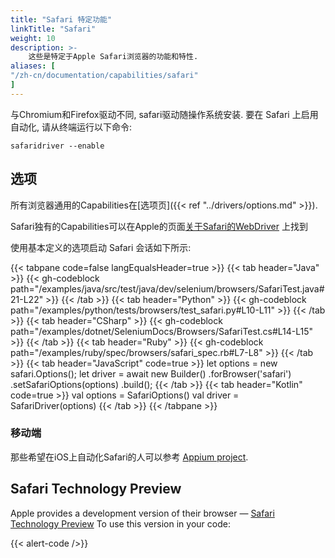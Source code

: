 ```yaml
---
title: "Safari 特定功能"
linkTitle: "Safari"
weight: 10
description: >-
    这些是特定于Apple Safari浏览器的功能和特性.
aliases: [
"/zh-cn/documentation/capabilities/safari"
]
---
```


与Chromium和Firefox驱动不同, safari驱动随操作系统安装.
要在 Safari 上启用自动化, 请从终端运行以下命令:

```shell
safaridriver --enable
```

## 选项

所有浏览器通用的Capabilities在[选项页]({{< ref "../drivers/options.md" >}}).

Safari独有的Capabilities可以在Apple的页面[关于Safari的WebDriver](https://developer.apple.com/documentation/webkit/about_webdriver_for_safari#2957227) 上找到

使用基本定义的选项启动 Safari 会话如下所示:

{{< tabpane code=false langEqualsHeader=true >}}
{{< tab header="Java" >}}
{{< gh-codeblock path="/examples/java/src/test/java/dev/selenium/browsers/SafariTest.java#21-L22" >}}
{{< /tab >}}
{{< tab header="Python" >}}
{{< gh-codeblock path="/examples/python/tests/browsers/test_safari.py#L10-L11" >}}
{{< /tab >}}
{{< tab header="CSharp" >}}
{{< gh-codeblock path="/examples/dotnet/SeleniumDocs/Browsers/SafariTest.cs#L14-L15" >}}
{{< /tab >}}
{{< tab header="Ruby" >}}
{{< gh-codeblock path="/examples/ruby/spec/browsers/safari_spec.rb#L7-L8" >}}
{{< /tab >}}
{{< tab header="JavaScript" code=true >}}
  let options = new safari.Options();
  let driver = await new Builder()
    .forBrowser('safari')
    .setSafariOptions(options)
    .build();
{{< /tab >}}
{{< tab header="Kotlin" code=true >}}
  val options = SafariOptions()
  val driver = SafariDriver(options)
{{< /tab >}}
{{< /tabpane >}}

### 移动端
那些希望在iOS上自动化Safari的人可以参考 [Appium project](//appium.io/).

## Safari Technology Preview

Apple provides a development version of their browser — [Safari Technology Preview](https://developer.apple.com/safari/technology-preview/)
To use this version in your code:

{{< alert-code />}}
